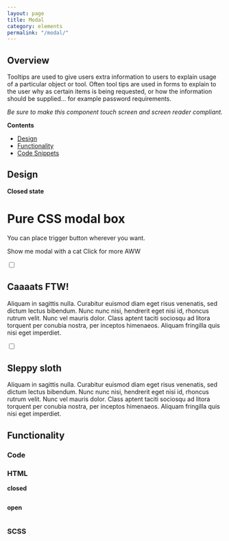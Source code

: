 ```yaml
---
layout: page
title: Modal
category: elements
permalink: "/modal/"
---
```


## Overview
Tooltips are used to give users extra information to users to explain usage of a particular object or tool.  Often tool tips are used in forms to explain to the user why as certain items is being requested, or how the information should be supplied... for example password requirements.

*Be sure to make this component touch screen and screen reader compliant.*

**Contents**
- [Design](#design)
- [Functionality](#functionality)
- [Code Snippets](#snippets)

<a name="design"></a>
## Design
**Closed state**

<h1>Pure CSS modal box</h1>
<div>
  <p>You can place trigger button wherever you want.</p>
  <p>
    <label class="btn" for="modal-1">Show me modal with a cat</label>
    <label class="btn btn--blue" for="modal-2">Click for more AWW</label>
  </p>
</div>


<div class="modal-elements-wrapper">
<input class="modal-state" id="modal-1" type="checkbox" />

<div class="modal">
  <label class="modal__bg" for="modal-1"></label>
  <div class="modal__inner">
    <label class="modal__close" for="modal-1"></label>
    <h2>Caaaats FTW!</h2>
    <p><img src="https://i.imgur.com/HnrkBwB.gif" alt="" />Aliquam in sagittis nulla. Curabitur euismod diam eget risus venenatis, sed dictum lectus bibendum. Nunc nunc nisi, hendrerit eget nisi id, rhoncus rutrum velit. Nunc vel mauris dolor. Class aptent taciti sociosqu ad litora torquent per conubia nostra, per inceptos himenaeos. Aliquam fringilla quis nisi eget imperdiet.</p>
  </div>
</div>

</div> <!--End wrapper-->


<div class="modal-elements-wrapper">
<input class="modal-state" id="modal-2" type="checkbox" />
<div class="modal">
  <label class="modal__bg" for="modal-2"></label>
  <div class="modal__inner">
    <label class="modal__close" for="modal-2"></label>
    <h2>Sleppy sloth</h2>
    <p><img src="https://i.imgur.com/TPx9zYo.gif" alt="" />Aliquam in sagittis nulla. Curabitur euismod diam eget risus venenatis, sed dictum lectus bibendum. Nunc nunc nisi, hendrerit eget nisi id, rhoncus rutrum velit. Nunc vel mauris dolor. Class aptent taciti sociosqu ad litora torquent per conubia nostra, per inceptos himenaeos. Aliquam fringilla quis nisi eget imperdiet.</p>
  </div>
</div>
</div><!--End wrapper-->



<a name="functionality"></a>
## Functionality



<a name="code"></a>
### Code
### HTML
**closed**
```html

```

**open**
```html

```

### SCSS
```scss

```
